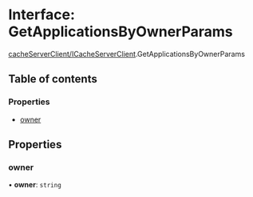 # Interface: GetApplicationsByOwnerParams

[cacheServerClient/ICacheServerClient](../modules/cacheServerClient_ICacheServerClient.md).GetApplicationsByOwnerParams

## Table of contents

### Properties

- [owner](cacheServerClient_ICacheServerClient.GetApplicationsByOwnerParams.md#owner)

## Properties

### owner

• **owner**: `string`
